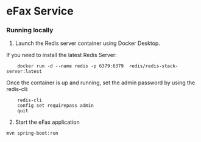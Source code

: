 # eFax Service

### Running locally 

1. Launch the Redis server container using Docker Desktop. 

If you need to install the latest Redis Server: 

```
	docker run -d --name redis -p 6379:6379  redis/redis-stack-server:latest 
```  

Once the container is up and running, set the admin password by using the redis-cli:  

```
	redis-cli  
	config set requirepass admin  
	quit  
```	 

2. Start the eFax application 

```
mvn spring-boot:run

```